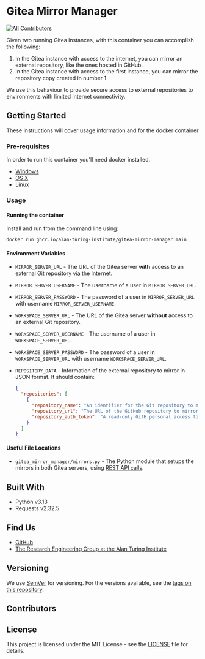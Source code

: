 # Gitea Mirror Manager

[![All Contributors](https://img.shields.io/github/all-contributors/alan-turing-institute/gitea-mirror-manager?color=ee8449&style=flat-square)](#contributors)

Given two running Gitea instances, with this container you can accomplish the following:

1. In the Gitea instance with access to the internet, you can mirror an external repository, like the ones hosted in GitHub.
2. In the Gitea instance with access to the first instance, you can mirror the repository copy created in number 1.

We use this behaviour to provide secure access to external repositories to environments with limited internet connectivity.

## Getting Started

These instructions will cover usage information and for the docker container

### Pre-requisites

In order to run this container you'll need docker installed.

- [Windows](https://docs.docker.com/desktop/setup/install/windows-install/)
- [OS X](https://docs.docker.com/desktop/setup/install/mac-install/)
- [Linux](https://docs.docker.com/desktop/setup/install/linux/)

### Usage

#### Running the container

Install and run from the command line using:

```shell
docker run ghcr.io/alan-turing-institute/gitea-mirror-manager:main
```

#### Environment Variables

- `MIRROR_SERVER_URL` - The URL of the Gitea server **with** access to an external Git repository via the Internet.
- `MIRROR_SERVER_USERNAME` - The username of a user in `MIRROR_SERVER_URL`.
- `MIRROR_SERVER_PASSWORD` - The password of a user in `MIRROR_SERVER_URL` with username `MIRROR_SERVER_USERNAME`.
- `WORKSPACE_SERVER_URL` - The URL of the Gitea server **without** access to an external Git repository.
- `WORKSPACE_SERVER_USERNAME` - The username of a user in `WORKSPACE_SERVER_URL`.
- `WORKSPACE_SERVER_PASSWORD` - The password of a user in `WORKSPACE_SERVER_URL` with username `WORKSPACE_SERVER_URL`.
- `REPOSITORY_DATA` - Information of the external repository to mirror in JSON format. It should contain:

  ```json
  {
    "repositories": [
      {
        "repository_name": "An identifier for the Git repository to mirror.",
        "repository_url": "The URL of the GitHub repository to mirror, like https://github.com/alan-turing-institute/gitea-mirror-manager.",
        "repository_auth_token": "A read-only GitH personal access token, with access to the repository to mirror."
      }
    ]
  }
  ```


#### Useful File Locations

- `gitea_mirror_manager/mirrors.py` - The Python module that setups the mirrors in both Gitea servers, using  [REST API calls](https://docs.gitea.com/api/1.24/).

## Built With

- Python v3.13
- Requests v2.32.5

## Find Us

- [GitHub](https://github.com/alan-turing-institute)
- [The Research Engineering Group at the Alan Turing Institute](https://www.turing.ac.uk/work-turing/research/research-engineering-group)


## Versioning

We use [SemVer](http://semver.org/) for versioning. For the versions available, see the
[tags on this repository](https://github.com/alan-turing-institute/gitea-mirror-manager/tags).

## Contributors

<!-- ALL-CONTRIBUTORS-LIST:START - Do not remove or modify this section -->
<!-- prettier-ignore-start -->
<!-- markdownlint-disable -->

<!-- markdownlint-restore -->
<!-- prettier-ignore-end -->

<!-- ALL-CONTRIBUTORS-LIST:END -->

## License

This project is licensed under the MIT License - see the [LICENSE](LICENSE) file for details.


